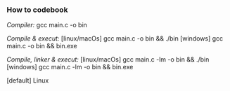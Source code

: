 ### How to codebook ###
*Compiler:*
 gcc main.c -o bin

*Compile & execut:*
 [linux/macOs] gcc main.c -o bin && ./bin
 [windows] gcc main.c -o bin && bin.exe

*Compile, linker & execut:*
 [linux/macOs] gcc main.c -lm -o bin && ./bin
 [windows] gcc main.c -lm -o bin && bin.exe
 
 [default] Linux
